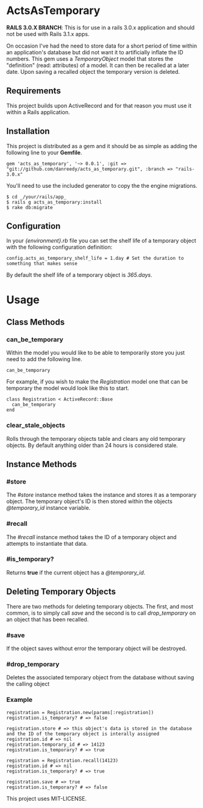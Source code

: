 # ActsAsTemporary

**RAILS 3.0.X BRANCH**: This is for use in a rails 3.0.x application and should not be used with Rails 3.1.x apps.


On occasion I've had the need to store data for a short period of time within an application's database but did not want it to artificially inflate the ID numbers.
This gem uses a _TemporaryObject_ model that stores the "definition" (read: attributes) of a model. It can then be recalled at a later date. Upon saving a recalled object the temporary version is deleted. 

## Requirements

This project builds upon ActiveRecord and for that reason you must use it within a Rails application.

## Installation

This project is distributed as a gem and it should be as simple as adding the following line to your **Gemfile**.

    gem 'acts_as_temporary', '~> 0.0.1', :git => "git://github.com/danreedy/acts_as_temporary.git", :branch => "rails-3.0.x"

You'll need to use the included generator to copy the the engine migrations.

    $ cd _/your/rails/app_
    $ rails g acts_as_temporary:install
    $ rake db:migrate

## Configuration

In your _{environment}.rb_ file you can set the shelf life of a temporary object with the following configuration definition:

    config.acts_as_temporary_shelf_life = 1.day # Set the duration to something that makes sense

By default the shelf life of a temporary object is _365.days_.

# Usage

## Class Methods

### can\_be\_temporary

Within the model you would like to be able to temporarily store you just need to add the following line.

    can_be_temporary

For example, if you wish to make the _Registration_ model one that can be temporary the model would look like this to start.

    class Registration < ActiveRecord::Base
      can_be_temporary
    end

### clear\_stale\_objects

Rolls through the temporary objects table and clears any old temporary objects. By default anything older than 24 hours is considered stale.

## Instance Methods

### #store

The _#store_ instance method takes the instance and stores it as a temporary object. The temporary object's ID is then stored within the objects _@temporary\_id_ instance variable.

### #recall

The _#recall_ instance method takes the ID of a temporary object and attempts to instantiate that data.

### #is_temporary?

Returns __true__ if the current object has a _@temporary\_id_.

## Deleting Temporary Objects

There are two methods for deleting temporary objects. The first, and most common, is to simply call _save_ and the second is to call _drop\_temporary_ on an object that has been recalled.

### #save

If the object saves without error the temporary object will be destroyed.

### #drop\_temporary

Deletes the associated temporary object from the database without saving the calling object

### Example

    registration = Registration.new(params[:registration])
    registration.is_temporary? # => false
    
    registration.store # => this object's data is stored in the database and the ID of the temporary object is interally assigned
    registration.id # => nil
    registration.temporary_id # => 14123
    registration.is_temporary? # => true
    
    registration = Registration.recall(14123)
    registration.id # => nil
    registration.is_temporary? # => true
    
    registration.save # => true
    registration.is_temporary? # => false


This project uses MIT-LICENSE.